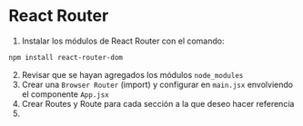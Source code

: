 # React Router
1. Instalar los módulos de React Router con el comando:
```sh
npm install react-router-dom
```
2. Revisar que se hayan agregados los módulos `node_modules`
3. Crear una `Browser Router` (import) y configurar en `main.jsx` envolviendo el componente `App.jsx`
4. Crear Routes y Route para cada sección a la que deseo hacer referencia
5. 